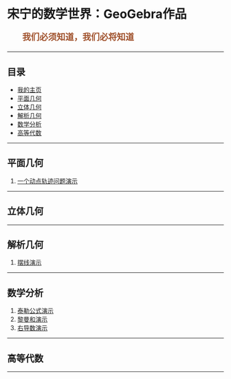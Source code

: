# 宋宁的数学世界：GeoGebra作品

<p style="color:sienna;font-family:KaiTi;margin-left:35px;font-weight:bold;font-size:20px";>
    我们必须知道，我们必将知道
</p>

---

## 目录
+ <a href="/index.html"> 我的主页 </a>
+ <a href="#planegeo">平面几何</a>
+ <a href="#spacegeo">立体几何</a>
+ <a href="#analysegeo">解析几何</a>
+ <a href="#mathanalyse">数学分析</a>
+ <a href="#linealg">高等代数</a>

---

## <a name="planegeo"> 平面几何 </a>

1. <a href="/html/ggb/triangle.html"> 一个动点轨迹问题演示</a>

---

## <a name="spacegeo"> 立体几何 </a>

---

## <a name="analysegeo"> 解析几何 </a>

1. <a href="/html/ggb/baixian.html"> 摆线演示</a>

---

## <a name="mathanalyse"> 数学分析 </a>

1. <a href="/html/ggb/taylor.html"> 泰勒公式演示</a>
2. <a href="/html/ggb/riemann.html"> 黎曼和演示</a>
3. <a href="/html/ggb/derivation.html"> 右导数演示</a>

---

## <a name="linealg"> 高等代数 </a>

---
